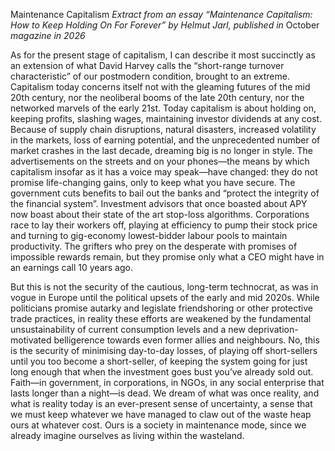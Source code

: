Maintenance Capitalism
*Extract from an essay “Maintenance Capitalism: How to Keep Holding On For Forever” by Helmut Jarl, published in* October *magazine in 2026*

As for the present stage of capitalism, I can describe it most succinctly as an extension of what David Harvey calls the “short-range turnover characteristic” of our postmodern condition, brought to an extreme. Capitalism today concerns itself not with the gleaming futures of the mid 20th century, nor the neoliberal booms of the late 20th century, nor the networked marvels of the early 21st. Today capitalism is about holding on, keeping profits, slashing wages, maintaining investor dividends at any cost. Because of supply chain disruptions, natural disasters, increased volatility in the markets, loss of earning potential, and the unprecedented number of market crashes in the last decade, dreaming big is no longer in style. The advertisements on the streets and on your phones—the means by which capitalism insofar as it has a voice may speak—have changed: they do not promise life-changing gains, only to keep what you have secure. The government cuts benefits to bail out the banks and “protect the integrity of the financial system”. Investment advisors that once boasted about APY now boast about their state of the art stop-loss algorithms. Corporations race to lay their workers off, playing at efficiency to pump their stock price and turning to gig-economy lowest-bidder labour pools to maintain productivity. The grifters who prey on the desperate with promises of impossible rewards remain, but they promise only what a CEO might have in an earnings call 10 years ago. 

But this is not the security of the cautious, long-term technocrat, as was in vogue in Europe until the political upsets of the early and mid 2020s. While politicians promise autarky and legislate friendshoring or other protective trade practices, in reality these efforts are weakened by the fundamental unsustainability of current consumption levels and a new deprivation-motivated belligerence towards even former allies and neighbours. No, this is the security of minimising day-to-day losses, of playing off short-sellers until you too become a short-seller, of keeping the system going for just long enough that when the investment goes bust you’ve already sold out. Faith—in government, in corporations, in NGOs, in any social enterprise that lasts longer than a night—is dead. We dream of what was once reality, and what is reality today is an ever-present sense of uncertainty, a sense that we must keep whatever we have managed to claw out of the waste heap ours at whatever cost. Ours is a society in maintenance mode, since we already imagine ourselves as living within the wasteland.
